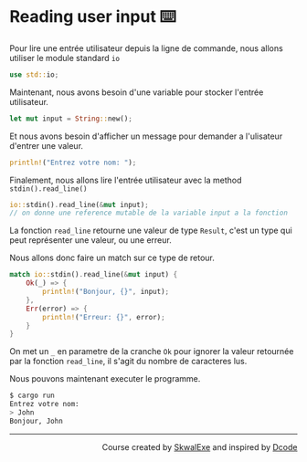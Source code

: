 # Reading user input ⌨️

Pour lire une entrée utilisateur depuis la ligne de commande, nous allons utiliser le module standard `io`

```rust 
use std::io;
```

Maintenant, nous avons besoin d'une variable pour stocker l'entrée utilisateur.

```rust
let mut input = String::new();
```

Et nous avons besoin d'afficher un message pour demander a l'ulisateur d'entrer une valeur.

```rust
println!("Entrez votre nom: ");
```

Finalement, nous allons lire l'entrée utilisateur avec la method `stdin().read_line()`

```rust
io::stdin().read_line(&mut input);
// on donne une reference mutable de la variable input a la fonction
```

La fonction `read_line` retourne une valeur de type `Result`, c'est un type qui peut représenter une valeur, ou une erreur.

Nous allons donc faire un match sur ce type de retour.

```rust
match io::stdin().read_line(&mut input) {
    Ok(_) => {
        println!("Bonjour, {}", input);
    },
    Err(error) => {
        println!("Erreur: {}", error);
    }
}
```

On met un `_` en parametre de la cranche `Ok` pour ignorer la valeur retournée par la fonction `read_line`, il s'agit du nombre de caracteres lus.

Nous pouvons maintenant executer le programme.

```bash
$ cargo run
Entrez votre nom:
> John 
Bonjour, John
```

<!--
---

<p align="right"><a href="https://skwalexe.github.io/apprendre-rust/">Accueil 🏠</a> - <a href="../les-vecteurs">Section suivante ⏭️</a></p>
-->

---

<p align="right">Course created by <a href="https://github.com/SkwalExe/" target="_blank">SkwalExe</a> and inspired by <a href="https://www.youtube.com/watch?v=vOMJlQ5B-M0&list=PLVvjrrRCBy2JSHf9tGxGKJ-bYAN_uDCUL" target="_blank">Dcode</a></p>
